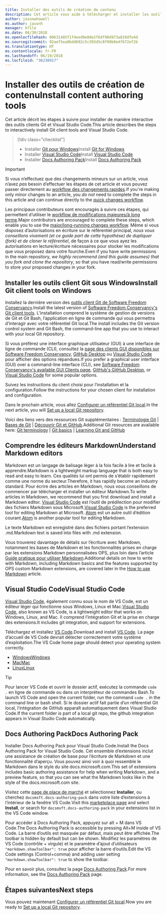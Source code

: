 ```yaml
---
title: Installer des outils de création de contenu
description: Cet article vous aide à télécharger et installer les outils clients dont vous avez besoin pour Git et pour l’édition de fichiers Markdown.
author: jasonwhowell
ms.author: jasonh
manager: kfile
ms.date: 04/30/2018
ms.openlocfilehash: 00631485f1f4eed9e0de2f6df98d973a819dfe4d
ms.sourcegitcommit: 92aef5ea8bdd692c5c393d5c8f99b9e4f672ef2b
ms.translationtype: HT
ms.contentlocale: fr-FR
ms.lasthandoff: 06/19/2018
ms.locfileid: "36238917"
---
```

# <a name="install-content-authoring-tools"></a><span data-ttu-id="2796b-103">Installer des outils de création de contenu</span><span class="sxs-lookup"><span data-stu-id="2796b-103">Install content authoring tools</span></span>

<span data-ttu-id="2796b-104">Cet article décrit les étapes à suivre pour installer de manière interactive des outils clients Git et Visual Studio Code.</span><span class="sxs-lookup"><span data-stu-id="2796b-104">This article describes the steps to interactively install Git client tools and Visual Studio Code.</span></span>
> [!div class="checklist"]
> * <span data-ttu-id="2796b-105">Installer [Git pour Windows](https://git-scm.com/download/win)</span><span class="sxs-lookup"><span data-stu-id="2796b-105">Install [Git for Windows](https://git-scm.com/download/win)</span></span>
> * <span data-ttu-id="2796b-106">Installer [Visual Studio Code](https://code.visualstudio.com/)</span><span class="sxs-lookup"><span data-stu-id="2796b-106">Install [Visual Studio Code](https://code.visualstudio.com/)</span></span>
> * <span data-ttu-id="2796b-107">Installer [Docs Authoring Pack](https://marketplace.visualstudio.com/items?itemName=docsmsft.docs-authoring-pack)</span><span class="sxs-lookup"><span data-stu-id="2796b-107">Install [Docs Authoring Pack](https://marketplace.visualstudio.com/items?itemName=docsmsft.docs-authoring-pack)</span></span>

>[!IMPORTANT]
> <span data-ttu-id="2796b-108">Si vous n’effectuez que des changements mineurs sur un article, vous n’avez *pas* besoin d’effectuer les étapes de cet article et vous pouvez passer directement au [workflow des changements rapides](index.md#quick-edits-to-existing-documents).</span><span class="sxs-lookup"><span data-stu-id="2796b-108">If you're making only minor changes to an article, you *do not* need to complete the steps in this article and can continue directly to the [quick changes workflow](index.md#quick-edits-to-existing-documents).</span></span>
>
> <span data-ttu-id="2796b-109">Les principaux contributeurs sont encouragés à suivre ces étapes, qui permettent d’utiliser le [workflow de modifications majeures/à long terme](how-to-write-workflows-major.md).</span><span class="sxs-lookup"><span data-stu-id="2796b-109">Major contributors are encouraged to complete these steps, which enable you to use the [major/long-running changes workflow](how-to-write-workflows-major.md).</span></span> <span data-ttu-id="2796b-110">Même si vous disposez d’autorisations en écriture sur le référentiel principal, *nous vous conseillons vivement (et ce guide part de cette hypothèse) de dupliquer (fork) et de cloner le référentiel*, de façon à ce que vous ayez les autorisations en lecture/écriture nécessaires pour stocker les modifications que vous proposez dans votre fourche.</span><span class="sxs-lookup"><span data-stu-id="2796b-110">Even if you have write permissions in the main repository, *we highly recommend (and this guide assumes) that you fork and clone the repository*, so that you have read/write permissions to store your proposed changes in your fork.</span></span>

## <a name="install-git-client-tools-on-windows"></a><span data-ttu-id="2796b-111">Installer les outils client Git sous Windows</span><span class="sxs-lookup"><span data-stu-id="2796b-111">Install Git client tools on Windows</span></span>

 <span data-ttu-id="2796b-112">Installez la dernière version des [outils client Git de Software Freedom Conservancy](https://git-scm.com/download/).</span><span class="sxs-lookup"><span data-stu-id="2796b-112">Install the latest version of [Software Freedom Conservancy's Git client tools](https://git-scm.com/download/).</span></span> <span data-ttu-id="2796b-113">L’installation comprend le système de gestion de versions de Git et Git Bash, l’application en ligne de commande qui vous permettra d’interagir avec votre référentiel Git local.</span><span class="sxs-lookup"><span data-stu-id="2796b-113">The install includes the Git version control system and Git Bash, the command-line app that you use to interact with your local Git repository.</span></span>

<span data-ttu-id="2796b-114">Si vous préférez une interface graphique utilisateur (GUI) à une interface de ligne de commande (CLI), consultez la [page des clients GUI disponibles sur Software Freedom Conservancy](https://git-scm.com/downloads/guis), [GitHub Desktop](https://desktop.github.com/) ou [Visual Studio Code](https://www.visualstudio.com/products/code-vs.aspx) pour afficher des options répandues.</span><span class="sxs-lookup"><span data-stu-id="2796b-114">If you prefer a graphical user interface (GUI) over a command-line interface (CLI), see [Software Freedom Conservancy's available GUI Clients page](https://git-scm.com/downloads/guis), [GitHub's GitHub Desktop](https://desktop.github.com/), or [Visual Studio Code](https://www.visualstudio.com/products/code-vs.aspx) for some popular options.</span></span>

<span data-ttu-id="2796b-115">Suivez les instructions du client choisi pour l’installation et la configuration.</span><span class="sxs-lookup"><span data-stu-id="2796b-115">Follow the instructions for your chosen client for installation and configuration.</span></span>

<span data-ttu-id="2796b-116">Dans le prochain article, vous allez [Configurer un référentiel Git local](get-started-setup-local.md).</span><span class="sxs-lookup"><span data-stu-id="2796b-116">In the next article, you will [Set up a local Git repository](get-started-setup-local.md).</span></span>

   <span data-ttu-id="2796b-117">Voici des liens vers des ressources Git supplémentaires : [Terminologie Git](https://help.github.com/articles/github-glossary) | [Bases de Git](https://git-scm.com/book/en/v2/Getting-Started-Git-Basics) | [Découvrir Git et GitHub](https://help.github.com/articles/good-resources-for-learning-git-and-github/).</span><span class="sxs-lookup"><span data-stu-id="2796b-117">Additional Git resources are available here: [Git terminology](https://help.github.com/articles/github-glossary) | [Git basics](https://git-scm.com/book/en/v2/Getting-Started-Git-Basics) | [Learning Git and GitHub](https://help.github.com/articles/good-resources-for-learning-git-and-github/)</span></span>

## <a name="understand-markdown-editors"></a><span data-ttu-id="2796b-118">Comprendre les éditeurs Markdown</span><span class="sxs-lookup"><span data-stu-id="2796b-118">Understand Markdown editors</span></span>

<span data-ttu-id="2796b-119">Markdown est un langage de balisage léger à la fois facile à lire et facile à apprendre.</span><span class="sxs-lookup"><span data-stu-id="2796b-119">Markdown is a lightweight markup language that is both easy to read and easy to learn.</span></span> <span data-ttu-id="2796b-120">Ces qualités lui ont permis de s’établir rapidement comme une norme du secteur.</span><span class="sxs-lookup"><span data-stu-id="2796b-120">Therefore, it has rapidly become an industry standard.</span></span> <span data-ttu-id="2796b-121">Pour écrire des articles en Markdown, nous vous conseillons de commencer par télécharger et installer un éditeur Markdown.</span><span class="sxs-lookup"><span data-stu-id="2796b-121">To write articles in Markdown, we recommend that you first download and install a Markdown editor.</span></span>  <span data-ttu-id="2796b-122">[Visual Studio Code](https://code.visualstudio.com/) est l’outil de prédilection pour modifier des fichiers Markdown sous Microsoft.</span><span class="sxs-lookup"><span data-stu-id="2796b-122">[Visual Studio Code](https://code.visualstudio.com/) is the preferred tool for editing Markdown at Microsoft.</span></span> <span data-ttu-id="2796b-123">[Atom](https://atom.io) est un autre outil d’édition courant.</span><span class="sxs-lookup"><span data-stu-id="2796b-123">[Atom](https://atom.io) is another popular tool for editing Markdown.</span></span>

<span data-ttu-id="2796b-124">Le texte Markdown est enregistré dans des fichiers portant l’extension .md.</span><span class="sxs-lookup"><span data-stu-id="2796b-124">Markdown text is saved into files with .md extension.</span></span>

<span data-ttu-id="2796b-125">Vous trouverez davantage de détails sur l’écriture avec Markdown, notamment les bases de Markdown et les fonctionnalités prises en charge par les extensions Markdown personnalisées OPS, plus loin dans l’article [Guide pratique pour utiliser Markdown](how-to-write-use-markdown.md).</span><span class="sxs-lookup"><span data-stu-id="2796b-125">Additional details on how to write with Markdown, including Markdown basics and the features supported by OPS custom Markdown extensions, are covered later in the [How to use Markdown](how-to-write-use-markdown.md) article.</span></span>

## <a name="visual-studio-code"></a><span data-ttu-id="2796b-126">Visual Studio Code</span><span class="sxs-lookup"><span data-stu-id="2796b-126">Visual Studio Code</span></span>

<span data-ttu-id="2796b-127">[Visual Studio Code](https://code.visualstudio.com/), également connu sous le nom de VS Code, est un éditeur léger qui fonctionne sous Windows, Linux et Mac.</span><span class="sxs-lookup"><span data-stu-id="2796b-127">[Visual Studio Code](https://code.visualstudio.com/), also known as VS Code, is a lightweight editor that works on Windows, Linux, and Mac.</span></span> <span data-ttu-id="2796b-128">Il comprend l’intégration Git et la prise en charge des extensions.</span><span class="sxs-lookup"><span data-stu-id="2796b-128">It includes git integration, and support for extensions.</span></span>

<span data-ttu-id="2796b-129">Téléchargez et installez [VS Code](https://code.visualstudio.com/).</span><span class="sxs-lookup"><span data-stu-id="2796b-129">Download and install [VS Code](https://code.visualstudio.com/).</span></span> <span data-ttu-id="2796b-130">La page d’accueil de VS Code devrait détecter correctement votre système d’exploitation.</span><span class="sxs-lookup"><span data-stu-id="2796b-130">The VS Code home page should detect your operating system correctly.</span></span>

- [<span data-ttu-id="2796b-131">Windows</span><span class="sxs-lookup"><span data-stu-id="2796b-131">Windows</span></span>](https://code.visualstudio.com/docs/setup/windows)
- [<span data-ttu-id="2796b-132">Mac</span><span class="sxs-lookup"><span data-stu-id="2796b-132">Mac</span></span>](https://code.visualstudio.com/docs/setup/mac)
- [<span data-ttu-id="2796b-133">Linux</span><span class="sxs-lookup"><span data-stu-id="2796b-133">Linux</span></span>](https://code.visualstudio.com/docs/setup/linux)

> [!TIP]
> <span data-ttu-id="2796b-134">Pour lancer VS Code et ouvrir le dossier actif, exécutez la commande `code .` en ligne de commande ou dans un interpréteur de commandes Bash.</span><span class="sxs-lookup"><span data-stu-id="2796b-134">To launch VS Code and open the current folder, run the command `code .` in the command line or bash shell.</span></span> <span data-ttu-id="2796b-135">Si le dossier actif fait partie d’un référentiel Git local, l’intégration de GitHub apparaît automatiquement dans Visual Studio Code.</span><span class="sxs-lookup"><span data-stu-id="2796b-135">If the current folder is part of a local git repo, the github integration appears in Visual Studio Code automatically.</span></span>

## <a name="docs-authoring-pack"></a><span data-ttu-id="2796b-136">Docs Authoring Pack</span><span class="sxs-lookup"><span data-stu-id="2796b-136">Docs Authoring Pack</span></span>
<span data-ttu-id="2796b-137">Installer Docs Authoring Pack pour Visual Studio Code.</span><span class="sxs-lookup"><span data-stu-id="2796b-137">Install the Docs Authoring Pack for Visual Studio Code.</span></span> <span data-ttu-id="2796b-138">Cet ensemble d’extensions inclut une assistance de création de base pour l’écriture de Markdown et une fonctionnalité d’aperçu. Vous pouvez ainsi voir à quoi ressemble le Markdown dans le style du site docs.microsoft.com.</span><span class="sxs-lookup"><span data-stu-id="2796b-138">This set of extensions includes basic authoring assistance for help when writing Markdown, and a preview feature, so that you can see what the Markdown looks like in the style of the docs.microsoft.com site.</span></span>

   <span data-ttu-id="2796b-139">Visitez cette [page de place de marché](https://marketplace.visualstudio.com/items?itemName=docsmsft.docs-authoring-pack) et sélectionnez **Installer**, ou cherchez `docsmsft.docs-authoring-pack` dans votre liste d’extensions à l’intérieur de la fenêtre VS Code.</span><span class="sxs-lookup"><span data-stu-id="2796b-139">Visit this [marketplace page](https://marketplace.visualstudio.com/items?itemName=docsmsft.docs-authoring-pack) and select **Install**, or search for `docsmsft.docs-authoring-pack` in your extensions list in the VS Code window.</span></span> 

   <span data-ttu-id="2796b-140">Pour accéder à Docs Authoring Pack, appuyez sur alt + M dans VS Code.</span><span class="sxs-lookup"><span data-stu-id="2796b-140">The Docs Authoring Pack is accessible by pressing Alt+M inside of VS Code.</span></span> <span data-ttu-id="2796b-141">La barre d’outils est masquée par défaut, mais peut être affichée.</span><span class="sxs-lookup"><span data-stu-id="2796b-141">The toolbar is hidden by default but can be shown.</span></span> <span data-ttu-id="2796b-142">Modifiez les paramètres de VS Code (contrôle + virgule) et le paramètre d’ajout d’utilisateurs `"markdown.showToolbar": true` pour afficher la barre d’outils.</span><span class="sxs-lookup"><span data-stu-id="2796b-142">Edit the VS Code settings (Control+comma) and adding user setting `"markdown.showToolbar": true` to show the toolbar.</span></span>

   <span data-ttu-id="2796b-143">Pour en savoir plus, consultez la page [Docs Authoring Pack](how-to-write-docs-auth-pack.md).</span><span class="sxs-lookup"><span data-stu-id="2796b-143">For more information, see the [Docs Authoring Pack](how-to-write-docs-auth-pack.md) page.</span></span>


## <a name="next-steps"></a><span data-ttu-id="2796b-144">Étapes suivantes</span><span class="sxs-lookup"><span data-stu-id="2796b-144">Next steps</span></span>

<span data-ttu-id="2796b-145">Vous pouvez maintenant [Configurer un référentiel Git local](get-started-setup-local.md).</span><span class="sxs-lookup"><span data-stu-id="2796b-145">Now you are ready to [Set up a local Git repository](get-started-setup-local.md).</span></span>

